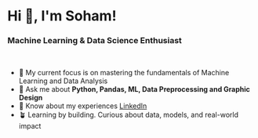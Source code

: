 <h1 align="left">Hi 👋, I'm Soham!</h1>
<h3 align="left">Machine Learning & Data Science Enthusiast</h3>
<br>

- 🌱 My current focus is on mastering the fundamentals of Machine Learning and Data Analysis
- 💬 Ask me about **Python, Pandas, ML, Data Preprocessing and Graphic Design**
- 📄 Know about my experiences [LinkedIn](https://www.linkedin.com/in/sohamgore/)
- 🪴 Learning by building. Curious about data, models, and real-world impact
